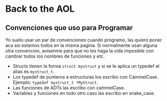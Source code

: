 # Back to the AOL #

## Convenciones que uso para Programar ##
Yo suelo usar un par de convenciones cuando programo, las quiero poner aca asi estamos todos en la misma pagina. Si normalmente usan alguna otra convencion, avisenme para que no les haga la vida imposible con cambiar todos los nombres de funciones y etc.

- Structs tienen la forma ```struct mystruct``` y si se le aplica un typedef el alias es ```mystruct_t```.
- Los typedef de punteros a estructuras los escribo con CammelCase. Ejemplo: ```typedef mystruct_t *MyStruct```.
- Las funciones de ADTs las escribo con cammelCase.
- Variables y funciones en todo otro caso las escribo en snake_case.
